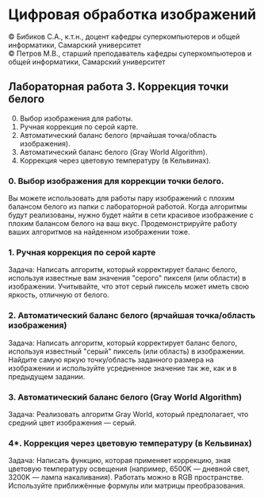 # Цифровая обработка изображений

© Бибиков С.А., к.т.н., доцент кафедры суперкомпьютеров и общей информатики, Самарский университет  
© Петров М.В., старший преподаватель кафедры суперкомпьютеров и общей информатики, Самарский университет

## Лабораторная работа 3. Коррекция точки белого

0. Выбор изображения для работы.
1. Ручная коррекция по серой карте.
2. Автоматический баланс белого (ярчайшая точка/область изображения).
3. Автоматический баланс белого (Gray World Algorithm).
4. Коррекция через цветовую температуру (в Кельвинах).

### 0. Выбор изображения для коррекции точки белого.
Вы можете использовать для работы пару изображений с плохим балансом белого из папки с лабораторной работой.
Когда алгоритмы будут реализованы, нужно будет найти в сети красивое изображение с плохим балансом белого на ваш вкус. Продемонстрируйте работу ваших алгоритмов на найденном изображении тоже.

### 1. Ручная коррекция по серой карте
Задача: Написать алгоритм, который корректирует баланс белого, используя известные вам значения "серого" пикселя (или области) в изображении. Учитывайте, что этот серый пиксель может иметь свою яркость, отличную от белого.

### 2. Автоматический баланс белого (ярчайшая точка/область изображения)
Задача: Написать алгоритм, который корректирует баланс белого, используя известный "серый" пиксель (или область) в изображении. Найдите самую яркую точку/область заданного размера на изображении и используйте усредненное значение так же, как и в предыдущем задании.

### 3. Автоматический баланс белого (Gray World Algorithm)
Задача: Реализовать алгоритм Gray World, который предполагает, что средний цвет изображения — серый.

### 4*. Коррекция через цветовую температуру (в Кельвинах)
Задача: Написать функцию, которая применяет коррекцию, зная цветовую температуру освещения (например, 6500K — дневной свет, 3200K — лампа накаливания). Работать можно в RGB пространстве. Используйте приближённые формулы или матрицы преобразования.
